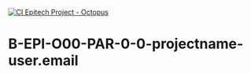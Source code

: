 [![CI Epitech Project - Octopus](https://github.com/MyEpitech/B-EPI-O00-PAR-0-0-projectname-user.email/actions/workflows/main.yml/badge.svg?branch=master)](https://github.com/MyEpitech/B-EPI-O00-PAR-0-0-projectname-user.email/actions/workflows/main.yml)

# B-EPI-O00-PAR-0-0-projectname-user.email